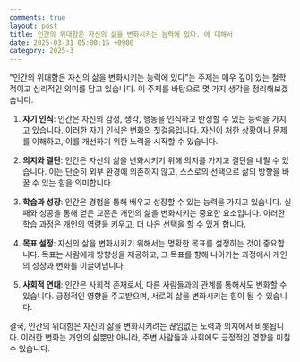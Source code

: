 ```yaml
---
comments: true
layout: post
title: 인간의 위대함은 자신의 삶을 변화시키는 능력에 있다. 에 대해서
date: 2025-03-31 05:00:15 +0900
category: 2025-3
---
```


"인간의 위대함은 자신의 삶을 변화시키는 능력에 있다"는 주제는 매우 깊이 있는 철학적이고 심리적인 의미를 담고 있습니다. 이 주제를 바탕으로 몇 가지 생각을 정리해보겠습니다.

1. **자기 인식**: 인간은 자신의 감정, 생각, 행동을 인식하고 반성할 수 있는 능력을 가지고 있습니다. 이러한 자기 인식은 변화의 첫걸음입니다. 자신이 처한 상황이나 문제를 이해하고, 이를 개선하기 위한 노력을 시작할 수 있습니다.

2. **의지와 결단**: 인간은 자신의 삶을 변화시키기 위해 의지를 가지고 결단을 내릴 수 있습니다. 이는 단순히 외부 환경에 의존하지 않고, 스스로의 선택으로 삶의 방향을 바꿀 수 있는 힘을 의미합니다.

3. **학습과 성장**: 인간은 경험을 통해 배우고 성장할 수 있는 능력을 가지고 있습니다. 실패와 성공을 통해 얻은 교훈은 개인의 삶을 변화시키는 중요한 요소입니다. 이러한 학습 과정은 개인의 역량을 키우고, 더 나은 선택을 할 수 있게 합니다.

4. **목표 설정**: 자신의 삶을 변화시키기 위해서는 명확한 목표를 설정하는 것이 중요합니다. 목표는 사람에게 방향성을 제공하고, 그 목표를 향해 나아가는 과정에서 개인의 성장과 변화를 이끌어냅니다.

5. **사회적 연대**: 인간은 사회적 존재로서, 다른 사람들과의 관계를 통해서도 변화할 수 있습니다. 긍정적인 영향을 주고받으며, 서로의 삶을 변화시키는 힘이 될 수 있습니다.

결국, 인간의 위대함은 자신의 삶을 변화시키려는 끊임없는 노력과 의지에서 비롯됩니다. 이러한 변화는 개인의 삶뿐만 아니라, 주변 사람들과 사회에도 긍정적인 영향을 미칠 수 있습니다.